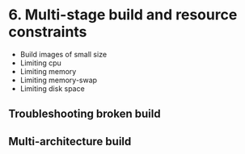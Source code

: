 # 6. Multi-stage build and resource constraints

- Build images of small size
- Limiting cpu
- Limiting memory
- Limiting memory-swap
- Limiting disk space

## Troubleshooting broken build

## Multi-architecture build
